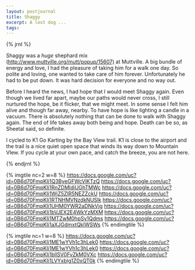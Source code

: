 ```yaml
---
layout: postjournal
title: Shaggy
excerpt: A lost dog ...
tags: 
---
```



{% jrnl %}
<p>
	Shaggy was a <i>huge</i> shephard mix (<a href="http://www.muttville.org/mutt/popup/15607">http://www.muttville.org/mutt/popup/15607)</a> at Muttville. A big bundle of energy and love, I had the pleasure of
	taking him for a walk one day. So polite and loving, one wanted to take care of him forever. Unfortunately he had to be put down. It was hard decision for everyone
	and no way out.
</p>
<p>   Before I heard the news, I had hope that I would meet Shaggy again. Even though we lived far apart, maybe our paths would never cross, I still nurtured the hope,
	be it flicker, that we might meet. In some sense I felt him alive and though far away, nearby. To have hope is like lighting a candle in a vacuum. There is 
   absolutely nothing that can be done to walk with Shaggy again.  The end of life takes away both being and  hope.
   Death can be so, as Sheetal said, so definite.  
</p>
I cycled to K1 Go Karting by the Bay View trail. K1 is close to the airport and the trail is a nice quiet open space that winds its way down to Mountain VIew.
If you cycle at your own pace, and catch the breeze, you are not here. 

	
{% endjrnl %}
    


{% imgtile nc=2 w=8 %}
 https://docs.google.com/uc?id=0B6d70FmpKIi1Q3ByeGFWcVlKTzQ https://docs.google.com/uc?id=0B6d70FmpKIi1RnZDMldiUGhTMWc
 https://docs.google.com/uc?id=0B6d70FmpKIi1WjZ5ZlR5NEZZckU https://docs.google.com/uc?id=0B6d70FmpKIi1RTNHMVNzdkNUSlk
 https://docs.google.com/uc?id=0B6d70FmpKIi1UHM0YWR2aDNkVjg https://docs.google.com/uc?id=0B6d70FmpKIi1bVJEX2E4WkYzMXM
 https://docs.google.com/uc?id=0B6d70FmpKIi1MTZwM0hpSy1Qdms https://docs.google.com/uc?id=0B6d70FmpKIi1aXJGdmxtQklWSWs
{% endimgtile %}

{% imgtile nc=1 w=8 %}
https://docs.google.com/uc?id=0B6d70FmpKIi1ME1wYVh1c3hLek0 https://docs.google.com/uc?id=0B6d70FmpKIi1ME1wYVh1c3hLek0
https://docs.google.com/uc?id=0B6d70FmpKIi1bllSV0FvZkM0VXc https://docs.google.com/uc?id=0B6d70FmpKIi1LVYxblg1Z0xQT0k
{% endimgtile %}
